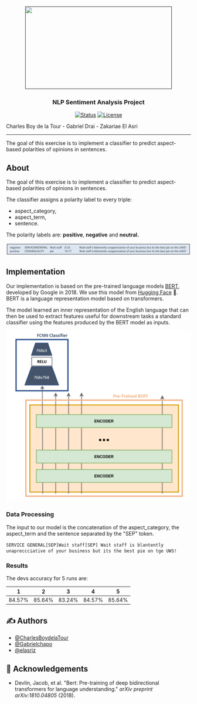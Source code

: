 <p align="center">
  <a href="" rel="noopener">
 <img width=400px height=225px src=https://miro.medium.com/max/800/1*oUpWrMdvDWcWE_QSne-jOw.jpeg></a>
</p>

<h3 align="center">NLP Sentiment Analysis Project</h3>

<div align="center">

[![Status](https://img.shields.io/badge/status-active-success.svg)]()
[![License](https://img.shields.io/badge/license-MIT-blue.svg)](/LICENSE)

</div>

Charles Boy de la Tour - Gabriel Drai - Zakariae El Asri

---

<p align="left"> The goal of this exercise is to implement a classifier to predict aspect-based polarities of opinions in
sentences.

</p>

## About

The goal of this exercise is to implement a classifier to predict aspect-based polarities of opinions in sentences.

The classifier assigns a polarity label to every triple:

- aspect_category,
- aspect_term,
- sentence.

The polarity labels are: **positive**, **negative** and **neutral.**

![image](image/README/1647253512618.png)

## Implementation

Our implementation is based on the pre-trained language models [BERT](https://arxiv.org/abs/1810.04805), developed by Google in 2018. We use this model from [Hugging Face](https://huggingface.co/bert-base-uncased) 🤗. BERT is a language representation model based on transformers.

The model learned an inner representation of the English language that can then be used to extract features useful for downstream tasks a standard classifier using the features produced by the BERT model as inputs.

![](image/README/1647256956025.png)

### Data Processing

The input to our model is the concatenation of the aspect_category, the aspect_term and the sentence separated by the "SEP" token.

```
SERVICE GENERAL[SEP]Wait staff[SEP] Wait staff is blantently unapreccciative of your business but its the best pie on tge UWS!
```

### Results

The devs accuracy for 5 runs are:

| 1      | 2      | 3      | 4      |   5   |
| ------ | ------ | ------ | ------ | :----: |
| 84.57% | 85.64% | 83.24% | 84.57% | 85.64% |

## ✍️ Authors

- [@CharlesBoydelaTour](https://github.com/CharlesBoydelaTour)
- [@Gabrielchapo](https://github.com/Gabrielchapo)
- [@elasriz](https://github.com/elasriz)

## 🎉 Acknowledgements

- Devlin, Jacob, et al. "Bert: Pre-training of deep bidirectional transformers for language understanding." *arXiv preprint arXiv:1810.04805* (2018).
